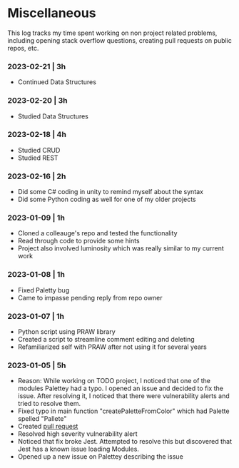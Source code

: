 # Miscellaneous

This log tracks my time spent working on non project related problems, including opening stack overflow questions, creating pull requests on public repos, etc. 

### 2023-02-21 | 3h
- Continued Data Structures

### 2023-02-20 | 3h
- Studied Data Structures

### 2023-02-18 | 4h
- Studied CRUD
- Studied REST

### 2023-02-16 | 2h
- Did some C# coding in unity to remind myself about the syntax
- Did some Python coding as well for one of my older projects

### 2023-01-09 | 1h
- Cloned a colleauge's repo and tested the functionality
- Read through code to provide some hints
- Project also involved luminosity which was really similar to my current work

### 2023-01-08 | 1h
- Fixed Paletty bug
- Came to impasse pending reply from repo owner

### 2023-01-07 | 1h
- Python script using PRAW library
- Created a script to streamline comment editing and deleting
- Refamiliarized self with PRAW after not using it for several years

### 2023-01-05 | 5h
- Reason: While working on TODO project, I noticed that one of the modules Palettey had a typo. I opened an issue and decided to fix the issue. After resolving it, I noticed that there were vulnerability alerts and tried to resolve them. 
- Fixed typo in main function "createPaletteFromColor" which had Palette spelled "Pallete"
- Created [pull request](https://github.com/bartbergmans/Palettey/pull/4)
- Resolved high severity vulnerability alert
- Noticed that fix broke Jest. Attempted to resolve this but discovered that Jest has a known issue loading Modules. 
- Opened up a new issue on Palettey describing the issue

